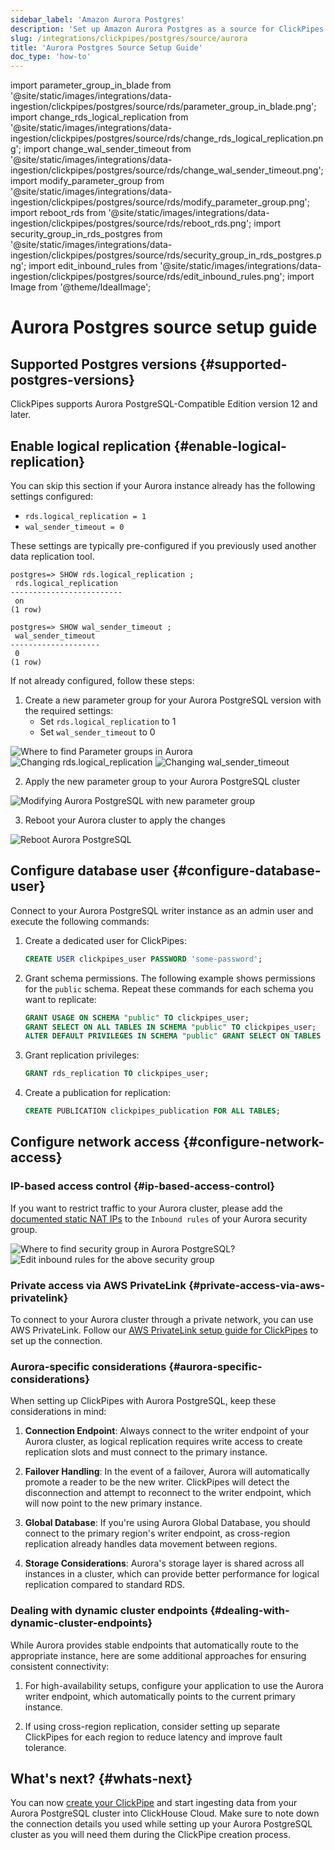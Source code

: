 ```yaml
---
sidebar_label: 'Amazon Aurora Postgres'
description: 'Set up Amazon Aurora Postgres as a source for ClickPipes'
slug: /integrations/clickpipes/postgres/source/aurora
title: 'Aurora Postgres Source Setup Guide'
doc_type: 'how-to'
---
```


import parameter_group_in_blade from '@site/static/images/integrations/data-ingestion/clickpipes/postgres/source/rds/parameter_group_in_blade.png';
import change_rds_logical_replication from '@site/static/images/integrations/data-ingestion/clickpipes/postgres/source/rds/change_rds_logical_replication.png';
import change_wal_sender_timeout from '@site/static/images/integrations/data-ingestion/clickpipes/postgres/source/rds/change_wal_sender_timeout.png';
import modify_parameter_group from '@site/static/images/integrations/data-ingestion/clickpipes/postgres/source/rds/modify_parameter_group.png';
import reboot_rds from '@site/static/images/integrations/data-ingestion/clickpipes/postgres/source/rds/reboot_rds.png';
import security_group_in_rds_postgres from '@site/static/images/integrations/data-ingestion/clickpipes/postgres/source/rds/security_group_in_rds_postgres.png';
import edit_inbound_rules from '@site/static/images/integrations/data-ingestion/clickpipes/postgres/source/rds/edit_inbound_rules.png';
import Image from '@theme/IdealImage';

# Aurora Postgres source setup guide

## Supported Postgres versions {#supported-postgres-versions}

ClickPipes supports Aurora PostgreSQL-Compatible Edition version 12 and later.

## Enable logical replication {#enable-logical-replication}

You can skip this section if your Aurora instance already has the following settings configured:
- `rds.logical_replication = 1`
- `wal_sender_timeout = 0`

These settings are typically pre-configured if you previously used another data replication tool.

```text
postgres=> SHOW rds.logical_replication ;
 rds.logical_replication
-------------------------
 on
(1 row)

postgres=> SHOW wal_sender_timeout ;
 wal_sender_timeout
--------------------
 0
(1 row)
```

If not already configured, follow these steps:

1. Create a new parameter group for your Aurora PostgreSQL version with the required settings:
    - Set `rds.logical_replication` to 1
    - Set `wal_sender_timeout` to 0

<Image img={parameter_group_in_blade} alt="Where to find Parameter groups in Aurora" size="lg" border/>

<Image img={change_rds_logical_replication} alt="Changing rds.logical_replication" size="lg" border/>

<Image img={change_wal_sender_timeout} alt="Changing wal_sender_timeout" size="lg" border/>

2. Apply the new parameter group to your Aurora PostgreSQL cluster

<Image img={modify_parameter_group} alt="Modifying Aurora PostgreSQL with new parameter group" size="lg" border/>

3. Reboot your Aurora cluster to apply the changes

<Image img={reboot_rds} alt="Reboot Aurora PostgreSQL" size="lg" border/>

## Configure database user {#configure-database-user}

Connect to your Aurora PostgreSQL writer instance as an admin user and execute the following commands:

1. Create a dedicated user for ClickPipes:

    ```sql
    CREATE USER clickpipes_user PASSWORD 'some-password';
    ```

2. Grant schema permissions. The following example shows permissions for the `public` schema. Repeat these commands for each schema you want to replicate:

    ```sql
    GRANT USAGE ON SCHEMA "public" TO clickpipes_user;
    GRANT SELECT ON ALL TABLES IN SCHEMA "public" TO clickpipes_user;
    ALTER DEFAULT PRIVILEGES IN SCHEMA "public" GRANT SELECT ON TABLES TO clickpipes_user;
    ```

3. Grant replication privileges:

    ```sql
    GRANT rds_replication TO clickpipes_user;
    ```

4. Create a publication for replication:

    ```sql
    CREATE PUBLICATION clickpipes_publication FOR ALL TABLES;
    ```

## Configure network access {#configure-network-access}

### IP-based access control {#ip-based-access-control}

If you want to restrict traffic to your Aurora cluster, please add the [documented static NAT IPs](../../index.md#list-of-static-ips) to the `Inbound rules` of your Aurora security group.

<Image img={security_group_in_rds_postgres} alt="Where to find security group in Aurora PostgreSQL?" size="lg" border/>

<Image img={edit_inbound_rules} alt="Edit inbound rules for the above security group" size="lg" border/>

### Private access via AWS PrivateLink {#private-access-via-aws-privatelink}

To connect to your Aurora cluster through a private network, you can use AWS PrivateLink. Follow our [AWS PrivateLink setup guide for ClickPipes](/knowledgebase/aws-privatelink-setup-for-clickpipes) to set up the connection.

### Aurora-specific considerations {#aurora-specific-considerations}

When setting up ClickPipes with Aurora PostgreSQL, keep these considerations in mind:

1. **Connection Endpoint**: Always connect to the writer endpoint of your Aurora cluster, as logical replication requires write access to create replication slots and must connect to the primary instance.

2. **Failover Handling**: In the event of a failover, Aurora will automatically promote a reader to be the new writer. ClickPipes will detect the disconnection and attempt to reconnect to the writer endpoint, which will now point to the new primary instance.

3. **Global Database**: If you're using Aurora Global Database, you should connect to the primary region's writer endpoint, as cross-region replication already handles data movement between regions.

4. **Storage Considerations**: Aurora's storage layer is shared across all instances in a cluster, which can provide better performance for logical replication compared to standard RDS.

### Dealing with dynamic cluster endpoints {#dealing-with-dynamic-cluster-endpoints}

While Aurora provides stable endpoints that automatically route to the appropriate instance, here are some additional approaches for ensuring consistent connectivity:

1. For high-availability setups, configure your application to use the Aurora writer endpoint, which automatically points to the current primary instance.

2. If using cross-region replication, consider setting up separate ClickPipes for each region to reduce latency and improve fault tolerance.

## What's next? {#whats-next}

You can now [create your ClickPipe](../index.md) and start ingesting data from your Aurora PostgreSQL cluster into ClickHouse Cloud.
Make sure to note down the connection details you used while setting up your Aurora PostgreSQL cluster as you will need them during the ClickPipe creation process.
